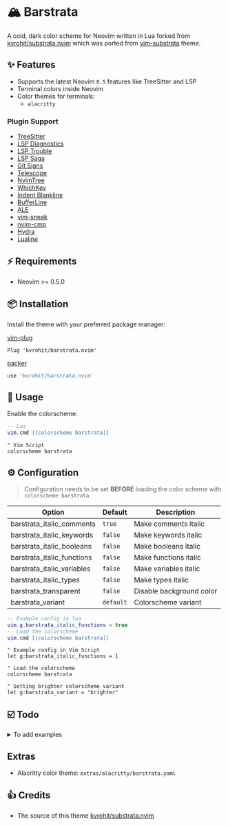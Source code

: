 # 🏔 Barstrata

A cold, dark color scheme for Neovim written in Lua forked from [kvrohit/substrata.nvim](https://github.com/kvrohit/substrata.nvim) which was ported from [vim-substrata](https://github.com/arzg/vim-substrata) theme.

## ✨ Features

- Supports the latest Neovim `0.5` features like TreeSitter and LSP
- Terminal colors inside Neovim
- Color themes for terminals:
  - `alacritty`


### Plugin Support

- [TreeSitter](https://github.com/nvim-treesitter/nvim-treesitter)
- [LSP Diagnostics](https://neovim.io/doc/user/lsp.html)
- [LSP Trouble](https://github.com/folke/lsp-trouble.nvim)
- [LSP Saga](https://github.com/glepnir/lspsaga.nvim)
- [Git Signs](https://github.com/lewis6991/gitsigns.nvim)
- [Telescope](https://github.com/nvim-telescope/telescope.nvim)
- [NvimTree](https://github.com/kyazdani42/nvim-tree.lua)
- [WhichKey](https://github.com/liuchengxu/vim-which-key)
- [Indent Blankline](https://github.com/lukas-reineke/indent-blankline.nvim)
- [BufferLine](https://github.com/akinsho/nvim-bufferline.lua)
- [ALE](https://github.com/dense-analysis/ale)
- [vim-sneak](https://github.com/justinmk/vim-sneak)
- [nvim-cmp](https://github.com/hrsh7th/nvim-cmp)
- [Hydra](https://github.com/anuvyklack/hydra.nvim)
- [Lualine](https://github.com/nvim-lualine/lualine.nvim)

## ⚡️ Requirements

- Neovim >= 0.5.0

## 📦 Installation

Install the theme with your preferred package manager:

[vim-plug](https://github.com/junegunn/vim-plug)

```vim
Plug 'kvrohit/barstrata.nvim'
```

[packer](https://github.com/wbthomason/packer.nvim)

```lua
use 'kvrohit/barstrata.nvim'
```

## 🚀 Usage

Enable the colorscheme:

```lua
-- Lua
vim.cmd [[colorscheme barstrata]]
```

```vim
" Vim Script
colorscheme barstrata
```

## ⚙️ Configuration

> Configuration needs to be set **BEFORE** loading the color scheme with `colorscheme barstrata`

| Option                     | Default   | Description              |
| -------------------------- | --------- | ------------------------ |
| barstrata_italic_comments  | `true`    | Make comments italic     |
| barstrata_italic_keywords  | `false`   | Make keywords italic     |
| barstrata_italic_booleans  | `false`   | Make booleans italic     |
| barstrata_italic_functions | `false`   | Make functions italic    |
| barstrata_italic_variables | `false`   | Make variables italic    |
| barstrata_italic_types     | `false`   | Make types italic        |
| barstrata_transparent      | `false`   | Disable background color |
| barstrata_variant          | `default` | Colorscheme variant      |

```lua
-- Example config in lua
vim.g.barstrata_italic_functions = true
-- Load the colorscheme
vim.cmd [[colorscheme barstrata]]
```

```vim
" Example config in Vim Script
let g:barstrata_italic_functions = 1

" Load the colorscheme
colorscheme barstrata
```

```vim
" Setting brighter colorscheme variant
let g:barstrata_variant = "brighter"
```


## ☑️ Todo

<details>
<summary>To add examples</summary>
## Preview
### Terminal
### Shell script
### Markdown
### YAML
### Rust
### HTML
### CSS
### JavaScript
</details>

##  Extras

- Alacritty color theme: `extras/alacritty/barstrata.yaml`

## 👍 Credits

- The source of this theme [kvrohit/substrata.nvim](https://github.com/kvrohit/substrata.nvim)
